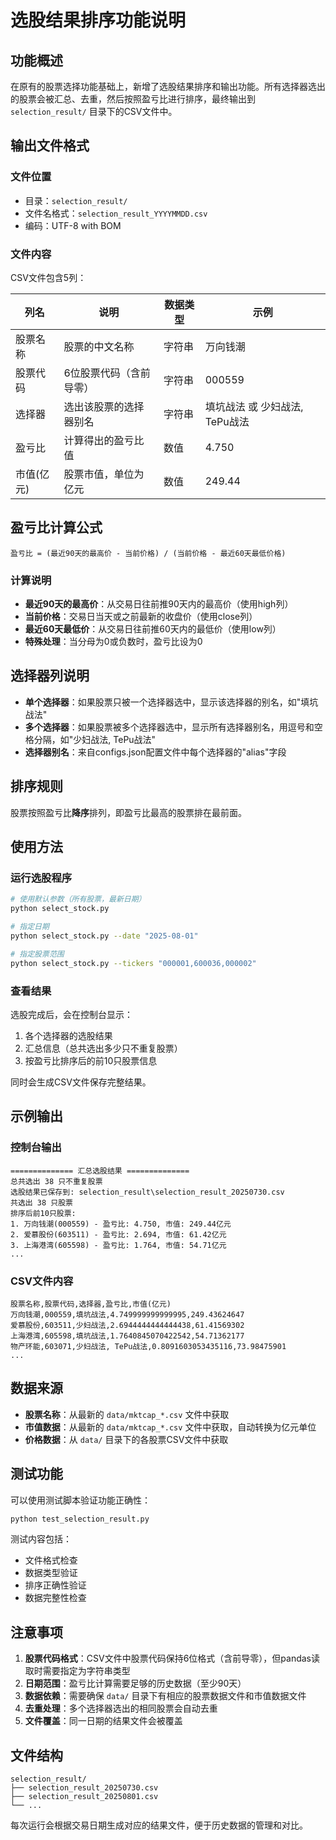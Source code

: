 # 选股结果排序功能说明

## 功能概述

在原有的股票选择功能基础上，新增了选股结果排序和输出功能。所有选择器选出的股票会被汇总、去重，然后按照盈亏比进行排序，最终输出到 `selection_result/` 目录下的CSV文件中。

## 输出文件格式

### 文件位置
- 目录：`selection_result/`
- 文件名格式：`selection_result_YYYYMMDD.csv`
- 编码：UTF-8 with BOM

### 文件内容
CSV文件包含5列：

| 列名 | 说明 | 数据类型 | 示例 |
|------|------|----------|------|
| 股票名称 | 股票的中文名称 | 字符串 | 万向钱潮 |
| 股票代码 | 6位股票代码（含前导零） | 字符串 | 000559 |
| 选择器 | 选出该股票的选择器别名 | 字符串 | 填坑战法 或 少妇战法, TePu战法 |
| 盈亏比 | 计算得出的盈亏比值 | 数值 | 4.750 |
| 市值(亿元) | 股票市值，单位为亿元 | 数值 | 249.44 |

## 盈亏比计算公式

```
盈亏比 = (最近90天的最高价 - 当前价格) / (当前价格 - 最近60天最低价格)
```

### 计算说明
- **最近90天的最高价**：从交易日往前推90天内的最高价（使用high列）
- **当前价格**：交易日当天或之前最新的收盘价（使用close列）
- **最近60天最低价**：从交易日往前推60天内的最低价（使用low列）
- **特殊处理**：当分母为0或负数时，盈亏比设为0

## 选择器列说明

- **单个选择器**：如果股票只被一个选择器选中，显示该选择器的别名，如"填坑战法"
- **多个选择器**：如果股票被多个选择器选中，显示所有选择器别名，用逗号和空格分隔，如"少妇战法, TePu战法"
- **选择器别名**：来自configs.json配置文件中每个选择器的"alias"字段

## 排序规则

股票按照盈亏比**降序**排列，即盈亏比最高的股票排在最前面。

## 使用方法

### 运行选股程序
```bash
# 使用默认参数（所有股票，最新日期）
python select_stock.py

# 指定日期
python select_stock.py --date "2025-08-01"

# 指定股票范围
python select_stock.py --tickers "000001,600036,000002"
```

### 查看结果
选股完成后，会在控制台显示：
1. 各个选择器的选股结果
2. 汇总信息（总共选出多少只不重复股票）
3. 按盈亏比排序后的前10只股票信息

同时会生成CSV文件保存完整结果。

## 示例输出

### 控制台输出
```
============== 汇总选股结果 ==============
总共选出 38 只不重复股票
选股结果已保存到: selection_result\selection_result_20250730.csv
共选出 38 只股票
排序后前10只股票:
1. 万向钱潮(000559) - 盈亏比: 4.750, 市值: 249.44亿元
2. 爱慕股份(603511) - 盈亏比: 2.694, 市值: 61.42亿元
3. 上海港湾(605598) - 盈亏比: 1.764, 市值: 54.71亿元
...
```

### CSV文件内容
```csv
股票名称,股票代码,选择器,盈亏比,市值(亿元)
万向钱潮,000559,填坑战法,4.749999999999995,249.43624647
爱慕股份,603511,少妇战法,2.6944444444444438,61.41569302
上海港湾,605598,填坑战法,1.7640845070422542,54.71362177
物产环能,603071,少妇战法, TePu战法,0.8091603053435116,73.98475901
...
```

## 数据来源

- **股票名称**：从最新的 `data/mktcap_*.csv` 文件中获取
- **市值数据**：从最新的 `data/mktcap_*.csv` 文件中获取，自动转换为亿元单位
- **价格数据**：从 `data/` 目录下的各股票CSV文件中获取

## 测试功能

可以使用测试脚本验证功能正确性：

```bash
python test_selection_result.py
```

测试内容包括：
- 文件格式检查
- 数据类型验证
- 排序正确性验证
- 数据完整性检查

## 注意事项

1. **股票代码格式**：CSV文件中股票代码保持6位格式（含前导零），但pandas读取时需要指定为字符串类型
2. **日期范围**：盈亏比计算需要足够的历史数据（至少90天）
3. **数据依赖**：需要确保 `data/` 目录下有相应的股票数据文件和市值数据文件
4. **去重处理**：多个选择器选出的相同股票会自动去重
5. **文件覆盖**：同一日期的结果文件会被覆盖

## 文件结构

```
selection_result/
├── selection_result_20250730.csv
├── selection_result_20250801.csv
└── ...
```

每次运行会根据交易日期生成对应的结果文件，便于历史数据的管理和对比。
